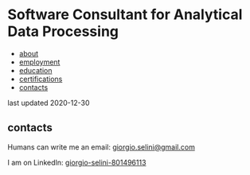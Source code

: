 # Software Consultant for Analytical Data Processing

<ul class="nav">
<li><a href="./index.md">about</a></li>
<li><a href="./employment.md">employment</a></li>
<li><a href="./education.md">education</a></li>
<li><a href="./certifications.md">certifications</a></li>
<li class="nav-active"><a href="./contacts.md">contacts</a></li>
</ul>

last updated 2020-12-30

## contacts

Humans can write me an email: [giorgio.selini@gmail.com](mailto:giorgio.selini@gmail.com)

I am on LinkedIn: [giorgio-selini-801496113](https://www.linkedin.com/in/giorgio-selini-801496113/)
